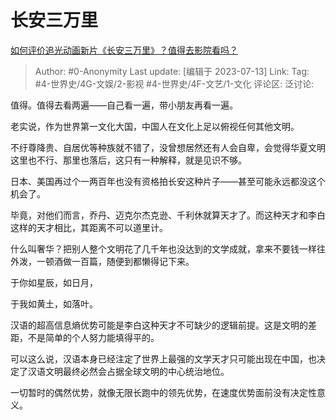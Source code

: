 # 长安三万里
[如何评价追光动画新片《长安三万里》？值得去影院看吗？](https://www.zhihu.com/question/609959903/answer/3115995514)

> Author: #0-Anonymity
> Last update: [编辑于 2023-07-13]
> Link:
> Tag: #4-世界史/4G-文娱/2-影视 #4-世界史/4F-文艺/1-文化
> 评论区:
> 泛讨论:

值得。值得去看两遍——自己看一遍，带小朋友再看一遍。

老实说，作为世界第一文化大国，中国人在文化上足以俯视任何其他文明。

不纡尊降贵、自居优等种族就不错了，没曾想居然还有人会自卑，会觉得华夏文明这里也不行、那里也落后，这只有一种解释，就是见识不够。

日本、美国再过个一两百年也没有资格拍长安这种片子——甚至可能永远都没这个机会了。

毕竟，对他们而言，乔丹、迈克尔杰克逊、千利休就算天才了。而这种天才和李白这样的天才相比，其距离不可以道里计。

什么叫奢华？把别人整个文明花了几千年也没达到的文学成就，拿来不要钱一样往外泼，一顿酒做一百篇，随便到都懒得记下来。

于你如星辰，如日月，

于我如黄土，如落叶。

汉语的超高信息熵优势可能是李白这种天才不可缺少的逻辑前提。这是文明的差距，不是简单的个人努力能填得平的。

可以这么说，汉语本身已经注定了世界上最强的文学天才只可能出现在中国，也决定了汉语文明最终必然会占据全球文明的中心统治地位。

一切暂时的偶然优势，就像无限长跑中的领先优势，在速度优势面前没有决定性意义。
